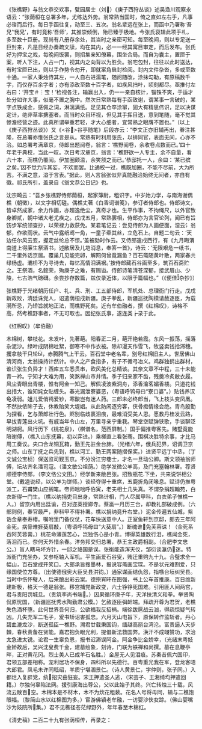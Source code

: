 <!-- { "loadSidebar": true } -->
《张樵野》与翁文恭交欢事，甓园居士（刘）《庚子西狩丛谈》述吴渔川观察永语云：“张荫桓在总署多年，尤练达外势。翁常熟当国时，倚之直如左右手，凡事必谘而后行。每日手函往复，动至三、五次。翁名辈远在张上，而函中乃署称‘吾兄’‘我兄’，有时竟称‘吾师’，其推崇倾倒，殆已臻于极地。今张氏裒辑此项手札，多至数十巨册。现尚有八册存余处，其当时之亲密可知。每至晚间，则以专足送一巨封来，凡是日经办奏疏文牍，均在其内，必一一经其寓目审定，而后发布。张氏好为押宝之戏，每晚间饭罢，则招集亲知僚幕，围坐合局。而自为囊主，置匣于案，听人下注，人占一门，视其内之向背以为胜负。翁宅包封，往往以此时送达，有时宝匣已出，则以手作势令勿开，即就案角启封检阅。封内文件杂沓，多或至数十通。一家人秉烛侍其左，一人自右进濡笔，随阅随改，涂抹勾勒，有原稿数千字，而仅存百余字者；亦有添改至数十百字者，如疾风扫叶，顷刻都尽。亟推付左右曰：‘开宝＃┆宝！’检视各注，输赢出入，仍一一亲自核计，锱铢不爽，于适才处分如许大事，似毫不置之胸中。然次日常熟每有手函致谢，谓某事一言破的，某字点铁成金，感佩之词，淋漓满纸。足见其仓卒涂窜，固大有精思伟识，足以决谋定计，绝非草率搪塞者。而当时众目环视，但见其手挥目送，意到笔随，毫不觉其惨澹经营之迹。此真所谓举重若轻，才大心细者，宜常熟之眼膺不置也。”（以上《庚子西狩丛谈》）又《<谷>谷亭随笔》后段亦云：“李文正亦旧辅再出，眷注甚隆，在总署亦惟张氏之言是从。常熟有时利用张氏，以排同官，表面无间，心亦不洽。如总署考满章京，侍郎出题阅卷，翁言：‘樵野阅卷，余收卷点数而已。’四十年老于典校，当此一叹。次日考汉章京，翁言：‘樵野欲一人专主，余不自量，看六十本，而樵仍覆阅。伊加圈颇滥，余笑颔之而已。’恭邸托一人，余曰：‘某已摈之矣。’因不觉力斥其妄，不欢而罢。比通校一过，樵既加圈，不能不尽前，大为所苦。不满之意，溢于言表。”据此，则人言翁张似非真能融洽始终无间者，亦自有徵。祁氏所引，盖录自《翁文恭公日记》也。

沈宗畸云：“吾乡张樵野侍郎荫桓，起家簿尉，粗识字。中岁始力学，与南海谢偶樵（朝徵），以文字相切磋。偶樵丈著《白香词谱笺》，参订者侍郎也。侍郎诗文，皆卓然成家，余力作画，亦超逸绝尘，真奇才也。生平作事，不拘绳尺，以外官致身卿贰，朝中诸大老尤疾之。戊戌五月，常熟罢相，侍郎亦为言官论列，闻已有旨饬步军统领查抄，以荣禄力救获免。某君笔记云：尝见侍郎为人画便面，湿云氵翁郁，作欲雨状。云气中露纸鸢一角，一童子牵其丝，立危石上。自题二句云：‘天边任尔风云变，握定丝纶总不惊。’盖被劾时作云。又侍郎遣戍西行，有《九月晦渭南道上得廉生祭酒书，述敝居及儿垲消息，奉答一首》，诗云：‘无限艰危一纸书，二千里外话京居。覆巢几见能完卵，解网何曾竟漏鱼？百石斋随黄叶散，两家春共绿杨虚。灞桥不为寻诗去，每忆高情泪满裾。’按侍郎藏石谷画至多，筑百石斋贮之。王祭酒，名懿荣，殉庚子之难，有赐谥。侍郎诗笔清苍深郁，接武眉山、少陵，七古浩气磅礴。余尝抄存数篇，兹仅录近体，以限于篇幅也。”（《便佳杂抄》）

张樵野于光绪朝历任户、礼、兵、刑、工五部侍郎，军机处、总理衙门行走。戊戌新政败，清廷诛党人，诏遣荫桓戍新疆。庚子拳乱，新疆巡抚陶模请赦逐臣，为载漪所忌，乃矫旨就地正法，而樵野死矣。近有牟伯融者，撰《红棉叹》，诗格不高，然考樵野事者，不无可取也。因纪张氏事，遂连类┢录于此。

《红棉叹》（牟伯融）

木棉树，攀枝花。未发叶，先著葩。阳春正二月，葩开艳若霞。东风一振荡，摇落杂泥沙。绿叶成阴棉吐絮，御寒不中作衣被。除却漫天作雪飞，牧竖卖钱拾滞穗。攫拿枝干只轮，赤腾腾气上干云。百石堂中老名辈，别号红棉旧主人。世居佛山清河商，太翁操持计然计。中人之产食指多，有子不循弓冶义。鸡群独鹤出群材，谁识张生负异才！西库五车悉贯串，欧风美化总精该。其奈文章不中程，三十未能青一衿。宁知才大难为用，笑煞禅山市井情。季子归来家不齿，残羹冷炙敝衣履。风尘青眼出青楼，惟有阿金一知己。解佩凌波紫洞舟，添香瀹茗媚香楼。只道花钱出措大，谁知姹女贴缠头。春光漏泄寮婆恶，（粤语呼鸨母曰“寮口婆”。）贴钱养汉龟凌弱。姐儿爱俏鸨爱钞，寒酸岂有迷人药。三郎未必终郎当，飞上枝头变凤凰。不然抉侬眸子去，休教贻笑大堤娼。从此防闲逐穷客，侠骨痴情缘会绝。青鸟殷勤为探看，乞与萧郎壮行色。赆别临歧裹泪痕，最难消受美人恩。愿教丹桂发云路，早拔青莲出火坑。有戚当年令山左，万里寻亲宁重我。琴堂空赋弹铗歌，手谈聊泛明湖舸。风行历下《桃花泉》，（棋谱名，范西屏制。）国手偏推粤客先。赌墅竟能陪谢傅，（樵入山东抚幕，初以弈进。）乘槎直上看张骞。围棋决胜特余事，才比马周工奏议。央口合龙铜瓦箱，勤王先驻金台旆。（光绪六年，俄兵犯界，诏调卫京之师。山东丁抚之兵先到，樵以河工、勤王两案随摺保奖。）进贤平远丁中丞，（丁文诚公宝桢）保送监司觐玉京。不分汾江穷巷士，才名一旦动公卿。斯文领袖翁师傅，坛坫齐名潘司寇。（潘文敏公祖荫。）绝学发微公羊高，及门充塞翰林署。荐贤顺德李侍郎，（李文恪公文田。）经学新来敝邑张。招致瓶花下坐，共来说饼相公堂。（戴逵说经，以公羊为饼师。）谈经夺得十重席，五鹿折角闭喙息。赋诗仍推粤派工，石甫樊山应搁笔。帝师咄咄呼伯寅，老夫相士几失真。不谓杂捐超翰苑，白衣新得一门生。（樵以纳捐吏目出身，常熟计相，门人尽属甲科，白衣弟子惟樵一人。）留京内用出廷谕，召对迩英授卿寺。蔡邕一月历三台，却教礼部破成例。（六部则例，春官最严，非科甲不得补署。樵以捐纳竟升右堂。）泥金传遍五仙城，紫诰金章奉寿椿。嘱咐里门备仪仗，花车快送意中人。正室鱼轩到京邸，郎去三年阿金死。病骨难捱葵扇敲，（粤语呼鸨母曰“大葵扇”。）断魂谁免芙蓉诔！（金死系吞阿芙蓉膏。）桃花命薄莲苦心，岂独伤心是小青。博得英雄数行泪，樵闻金死，落泪而已。奈何天外惜余春。洋务邦交归总署，恭王主政爵相副。（合肥李文忠公。）盲人瞎马坏方针，一邱之貉国是误。张衡能造浑天仪，邹衍谈瀛仍迷。特派衙门充坐办，又参枢轴入军机。平生画爱石谷叟，贿迁重购九十九。合璧求全一幅山，百石堂成开笑口。大郎承旨搜墨林，报说容斋画宝琛。不是状元难割爱，只缘国使位方尊。（出使德俄奥大臣吴县洪钧。）通家谋画结仇怨，指嗾台垣纠吴县。当时中伤怀璧人，后来酿出彩云案。德宗宵旰在图强，书上公车首推康。百日维新建新极，格天一德是翁张。移宫捕党新政变，六士铮铮死国难。引用匪人间两宫，君与贵阳罚城旦。（贵筑李尚书端。）因果循环庚子年，灭洋扶清义和拳。举贤陶侃原忧国，（新疆巡抚秀水陶勤肃公模。）乞赦逐臣弭衅端。拜疏开尊为君贺，老樵失色酒杯堕。此何世界吾何归，公欲福我反招祸。端徐跋扈战云汹，得疏惊疑气转凶。几失充军二毛子，爰书矫诏害孤忠。六月天山电旨下，原保转作监斩者。丹心碧血漉龙沙，断送孤臣一樵野。溯君廿载秉国钧，缅越高丽台湾沦。富贵逼人天步棘，春秋责备在贤能。嘉君抱负眼光利，提倡新法救国弊。涣汗不成翊赞功，求治太急进太锐。论君一生辜负恩，报书迟滞误阿金。阿金争比金娇幸，（光绪末粤妓金娇故后，吴兴沈叟费千金，建墓绘象，刻诗，门联为铁禅和尚撰。墓在息鞭亭畔，正对黄花冈。烈士美人已成羊石名胜。）金屋无人见泪痕。苏秦昔佩六国印，君领五部差相称。宠利居功不保身，四科所以先德行。百粤重光我在军，登龙客晤大郎君。凤毛未许同嵇绍，羊质宁堪溷景仁。（诗人黄景仁，字仲则，张子同。）入都烂入复辟党，纨招灾由狂妄。宋王押遣圣人逃，（宋芸子、王湘绮均押遣回籍。）尔独何辜陷法网。援引康海出尊公，父以此始子其终。兴亡转烛三十载，风流云散百空。木棉本是不材木，木不为炊花粗蔌。花名人号将毋同，输与二樵饱眼福。（黎简山水以红棉图为多。）宦游佛镇老牟融，一访婴沙侠女踪。（佛山婴嘴沙为妓院所集。）君不见樵径苍茫绿野外，年年春至木棉红。

《清史稿》二百二十九有张荫桓传，再录之：

